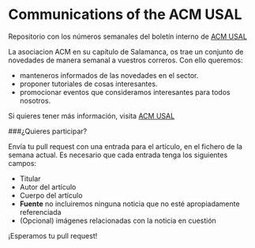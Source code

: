 Communications of the ACM USAL
==============================

Repositorio con los números semanales del boletín interno de [ACM USAL](http://usal.acm.org)

La asociacion ACM en su capítulo de Salamanca, os trae un conjunto de novedades de manera semanal a vuestros correros.
Con ello queremos:
* manteneros informados de las novedades en el sector.
* proponer tutoriales de cosas interesantes.
* promocionar eventos que consideramos interesantes para todos nosotros.

Si quieres tener más información, visita [ACM USAL](http://usal.acm.org/)



###¿Quieres participar?

Envía tu pull request con una entrada para el artículo, en el fichero de la semana actual. Es necesario que cada entrada tenga los siguientes campos:

* Titular
* Autor del artículo
* Cuerpo del artículo
* **Fuente** no incluiremos ninguna noticia que no esté apropiadamente referenciada
* (Opcional) imágenes relacionadas con la noticia en cuestión

¡Esperamos tu pull request!
